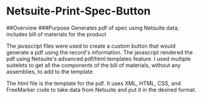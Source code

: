 # Netsuite-Print-Spec-Button
##Overview
###Purpose
Generates pdf of spec using Netsuite data; includes bill of materials for the product

The javascript files were used to create a custom button that would generate a pdf using the record's information. The javascript rendered the pdf using
Netsuite's advanced pdf/html templates feature. I used multiple suitelets to get all the components of the bill of materials, without any assemblies, to add to the template.

The html file is the template for the pdf. It uses XML, HTML, CSS, and FreeMarker code to take data from Netsuite and put it in the desired format.
